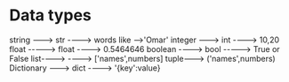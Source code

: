 # Data types
string ---> str ----> words  like -->'Omar'
integer ---> int  ----> 10,20
float -----> float ----> 0.5464646
boolean ----> bool -----> True or False
        list----> ----> ['names',numbers]
        tuple--->      ('names',numbers)
Dictionary ---> dict ----> '{key':value}
